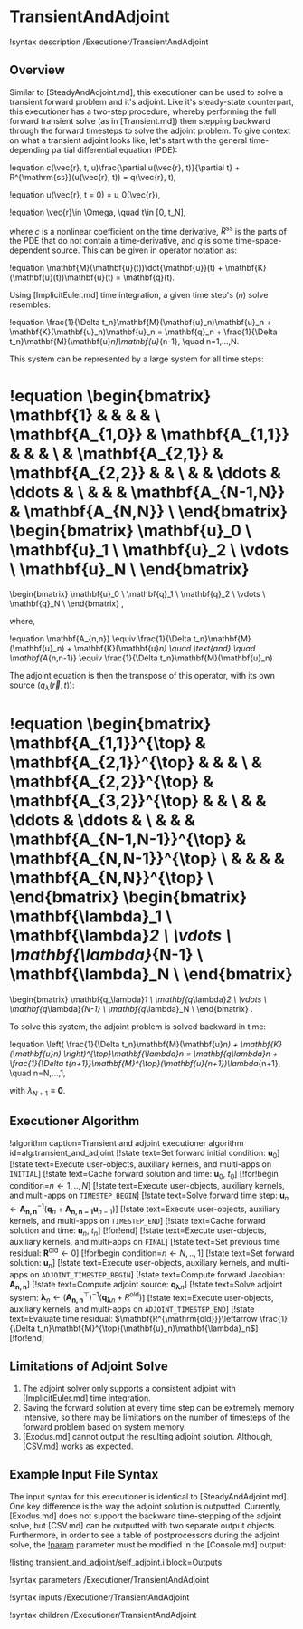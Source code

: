 # TransientAndAdjoint

!syntax description /Executioner/TransientAndAdjoint

## Overview

Similar to [SteadyAndAdjoint.md], this executioner can be used to solve a transient forward problem and it's adjoint. Like it's steady-state counterpart, this executioner has a two-step procedure, whereby performing the full forward transient solve (as in [Transient.md]) then stepping backward through the forward timesteps to solve the adjoint problem. To give context on what a transient adjoint looks like, let's start with the general time-depending partial differential equation (PDE):

!equation
c(\vec{r}, t, u)\frac{\partial u(\vec{r}, t)}{\partial t} + R^{\mathrm{ss}}(u(\vec{r}, t)) = q(\vec{r}, t),

!equation
u(\vec{r}, t = 0) = u_0(\vec{r}),

!equation
\vec{r}\in \Omega, \quad t\in [0, t_N],

where $c$ is a nonlinear coefficient on the time derivative, $R^{\mathrm{ss}}$ is the parts of the PDE that do not contain a time-derivative, and $q$ is some time-space-dependent source. This can be given in operator notation as:

!equation
\mathbf{M}(\mathbf{u}(t))\dot{\mathbf{u}}(t) + \mathbf{K}(\mathbf{u}(t))\mathbf{u}(t) = \mathbf{q}(t).

Using [ImplicitEuler.md] time integration, a given time step's ($n$) solve resembles:

!equation
\frac{1}{\Delta t_n}\mathbf{M}(\mathbf{u}_n)\mathbf{u}_n + \mathbf{K}(\mathbf{u}_n)\mathbf{u}_n = \mathbf{q}_n + \frac{1}{\Delta t_n}\mathbf{M}(\mathbf{u}_n)\mathbf{u}_{n-1}, \quad n=1,...,N.

This system can be represented by a large system for all time steps:

!equation
\begin{bmatrix}
\mathbf{1}       &                  &                  &                    &                  \\
\mathbf{A_{1,0}} & \mathbf{A_{1,1}} &                  &                    &                  \\
                 & \mathbf{A_{2,1}} & \mathbf{A_{2,2}} &                    &                  \\
                 &                  & \ddots           & \ddots             &                  \\
                 &                  &                  & \mathbf{A_{N-1,N}} & \mathbf{A_{N,N}} \\
\end{bmatrix}
\begin{bmatrix}
\mathbf{u}_0 \\
\mathbf{u}_1 \\
\mathbf{u}_2 \\
\vdots \\
\mathbf{u}_N \\
\end{bmatrix}
=
\begin{bmatrix}
\mathbf{u}_0 \\
\mathbf{q}_1 \\
\mathbf{q}_2 \\
\vdots \\
\mathbf{q}_N \\
\end{bmatrix}
,

where,

!equation
\mathbf{A_{n,n}} \equiv \frac{1}{\Delta t_n}\mathbf{M}(\mathbf{u}_n) + \mathbf{K}(\mathbf{u}_n) \quad \text{and} \quad \mathbf{A_{n,n-1}} \equiv \frac{1}{\Delta t_n}\mathbf{M}(\mathbf{u}_n)

The adjoint equation is then the transpose of this operator, with its own source ($q_\lambda(\vec{r},t)$):

!equation
\begin{bmatrix}
\mathbf{A_{1,1}}^{\top} & \mathbf{A_{2,1}}^{\top} &                         &                             &                           \\
                        & \mathbf{A_{2,2}}^{\top} & \mathbf{A_{3,2}}^{\top} &                             &                           \\
                        &                         & \ddots                  & \ddots                      &                           \\
                        &                         &                         & \mathbf{A_{N-1,N-1}}^{\top} & \mathbf{A_{N,N-1}}^{\top} \\
                        &                         &                         &                             & \mathbf{A_{N,N}}^{\top}   \\
\end{bmatrix}
\begin{bmatrix}
\mathbf{\lambda}_1 \\
\mathbf{\lambda}_2 \\
\vdots \\
\mathbf{\lambda}_{N-1} \\
\mathbf{\lambda}_N \\
\end{bmatrix}
=
\begin{bmatrix}
\mathbf{q_\lambda}_1 \\
\mathbf{q_\lambda}_2 \\
\vdots \\
\mathbf{q_\lambda}_{N-1} \\
\mathbf{q_\lambda}_N \\
\end{bmatrix}
.

To solve this system, the adjoint problem is solved backward in time:

!equation
\left( \frac{1}{\Delta t_n}\mathbf{M}(\mathbf{u}_n) + \mathbf{K}(\mathbf{u}_n) \right)^{\top}\mathbf{\lambda}_n = \mathbf{q_\lambda}_n + \frac{1}{\Delta t_{n+1}}\mathbf{M}^{\top}(\mathbf{u}_{n+1})\lambda_{n+1}, \quad n=N,...,1,

with $\lambda_{N+1} \equiv \mathbf{0}$.

## Executioner Algorithm

!algorithm caption=Transient and adjoint executioner algorithm id=alg:transient_and_adjoint
[!state text=Set forward initial condition: $\mathbf{u}_0$]
[!state text=Execute user-objects, auxiliary kernels, and multi-apps on `INITIAL`]
[!state text=Cache forward solution and time: $\mathbf{u}_0$, $t_0$]
[!for!begin condition=$n\leftarrow 1,..,N$]
[!state text=Execute user-objects, auxiliary kernels, and multi-apps on `TIMESTEP_BEGIN`]
[!state text=Solve forward time step: $\mathbf{u}_n \leftarrow \mathbf{A_{n,n}}^{-1}\left(\mathbf{q}_n + \mathbf{A_{n,n-1}}\mathbf{u}_{n-1}\right)$]
[!state text=Execute user-objects, auxiliary kernels, and multi-apps on `TIMESTEP_END`]
[!state text=Cache forward solution and time: $\mathbf{u}_n$, $t_n$]
[!for!end]
[!state text=Execute user-objects, auxiliary kernels, and multi-apps on `FINAL`]
[!state text=Set previous time residual: $\mathbf{R^{\mathrm{old}}}\leftarrow 0$]
[!for!begin condition=$n\leftarrow N,..,1$]
[!state text=Set forward solution: $\mathbf{u}_n$]
[!state text=Execute user-objects, auxiliary kernels, and multi-apps on `ADJOINT_TIMESTEP_BEGIN`]
[!state text=Compute forward Jacobian: $\mathbf{A_{n,n}}$]
[!state text=Compute adjoint source: $\mathbf{q_\lambda}_n$]
[!state text=Solve adjoint system: $\mathbf{\lambda}_n \leftarrow \left(\mathbf{A_{n,n}}^{\top}\right)^{-1}\left(\mathbf{q_\lambda}_n + R^{\mathrm{old}}\right)$]
[!state text=Execute user-objects, auxiliary kernels, and multi-apps on `ADJOINT_TIMESTEP_END`]
[!state text=Evaluate time residual: $\mathbf{R^{\mathrm{old}}}\leftarrow \frac{1}{\Delta t_n}\mathbf{M}^{\top}(\mathbf{u}_n)\mathbf{\lambda}_n$]
[!for!end]

## Limitations of Adjoint Solve

1. The adjoint solver only supports a consistent adjoint with [ImplicitEuler.md] time integration.
1. Saving the forward solution at every time step can be extremely memory intensive, so there may be limitations on the number of timesteps of the forward problem based on system memory.
1. [Exodus.md] cannot output the resulting adjoint solution. Although, [CSV.md] works as expected.

## Example Input File Syntax

The input syntax for this executioner is identical to [SteadyAndAdjoint.md]. One key difference is the way the adjoint solution is outputted. Currently, [Exodus.md] does not support the backward time-stepping of the adjoint solve, but [CSV.md] can be outputted with two separate output objects. Furthermore, in order to see a table of postprocessors during the adjoint solve, the [!param](/Outputs/Console/execute_on) parameter must be modified in the [Console.md] output:

!listing transient_and_adjoint/self_adjoint.i block=Outputs

!syntax parameters /Executioner/TransientAndAdjoint

!syntax inputs /Executioner/TransientAndAdjoint

!syntax children /Executioner/TransientAndAdjoint
